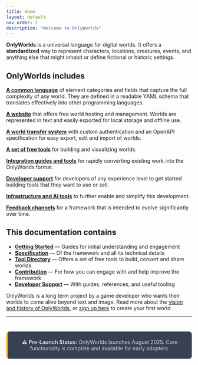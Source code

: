 ```yaml
---
title: Home
layout: default
nav_order: 1
description: "Welcome to OnlyWorlds"
---
```

 

**OnlyWorlds** is a universal language for digital worlds. It offers a **standardized** way to represent characters, locations,  creatures, events, and anything else that might inhabit or define fictional or historic settings.  

## OnlyWorlds includes

[**A common language**](https://github.com/OnlyWorlds/OnlyWorlds/tree/main/schema) of element categories and fields that capture the full complexity of any world. They are defined in a readable YAML schema that translates effectively into other programming languages.

[**A website**](https://onlyworlds.com) that offers free world hosting and management. Worlds are represented in text and easily exported for local storage and offline use.  

[**A world transfer system**](https://www.onlyworlds.com/api/docs) with custom authentication and an OpenAPI specification for easy export, edit and import of worlds.

[**A set of free tools**](/docs/tool-directory/) for building and visualizing worlds.  

[**Integration guides and tools**](/docs/getting-started/migration-guide/) for rapidly converting existing work into the OnlyWorlds format.  

[**Developer support**](/docs/developer-support/) for developers of any experience level to get started building tools that they want to use or sell. 

[**Infrastructure and AI tools**](https://github.com/OnlyWorlds/OnlyWorlds) to further enable and simplify this development. 

[**Feedback channels**](https://github.com/OnlyWorlds/OnlyWorlds/discussions) for a framework that is intended to evolve significantly over time.  


## This documentation contains

- **[Getting Started](/docs/getting-started/)** — Guides for initial understanding and engagement
- **[Specification](/docs/specification/)** — Of the framework and all its technical details
- **[Tool Directory](/docs/tool-directory/)** — Offers a set of free tools to build, convert and share worlds
- **[Contribution](/docs/contribution/)** — For how you can engage with and help improve the framework
- **[Developer Support](/docs/developer-support/)** — With guides, references, and useful tooling


OnlyWorlds is a long term project by a game developer who wants their worlds to come alive beyond text and image. Read more about the [vision and history of OnlyWorlds](/docs/vision-history/), or [sign up here](/docs/getting-started/) to create your first world.

---

<div style="text-align: center; margin: 40px 0; padding: 20px; background: #374151; border-radius: 8px; border-left: 4px solid #fbbf24;">
<p style="color: #d1d5db; margin: 0;">⚠️ <strong>Pre-Launch Status:</strong> OnlyWorlds launches August 2025. Core functionality is complete and available for early adopters.</p>
</div>